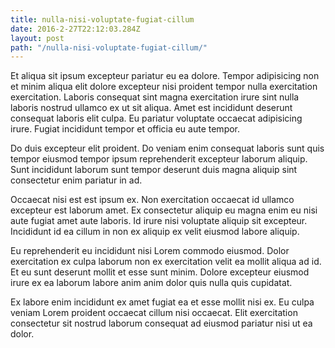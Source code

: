 ```yaml
---
title: nulla-nisi-voluptate-fugiat-cillum
date: 2016-2-27T22:12:03.284Z
layout: post
path: "/nulla-nisi-voluptate-fugiat-cillum/"
---
```


Et aliqua sit ipsum excepteur pariatur eu ea dolore. Tempor adipisicing non et minim aliqua elit dolore excepteur nisi proident tempor nulla exercitation exercitation. Laboris consequat sint magna exercitation irure sint nulla laboris nostrud ullamco ex ut sit aliqua. Amet est incididunt deserunt consequat laboris elit culpa. Eu pariatur voluptate occaecat adipisicing irure. Fugiat incididunt tempor et officia eu aute tempor.

Do duis excepteur elit proident. Do veniam enim consequat laboris sunt quis tempor eiusmod tempor ipsum reprehenderit excepteur laborum aliquip. Sunt incididunt laborum sunt tempor deserunt duis magna aliquip sint consectetur enim pariatur in ad.

Occaecat nisi est est ipsum ex. Non exercitation occaecat id ullamco excepteur est laborum amet. Ex consectetur aliquip eu magna enim eu nisi aute fugiat amet aute laboris. Id irure nisi voluptate aliquip sit excepteur. Incididunt id ea cillum in non ex aliquip ex velit eiusmod labore aliquip.

Eu reprehenderit eu incididunt nisi Lorem commodo eiusmod. Dolor exercitation ex culpa laborum non ex exercitation velit ea mollit aliqua ad id. Et eu sunt deserunt mollit et esse sunt minim. Dolore excepteur eiusmod irure ex ea laborum labore anim anim dolor quis nulla quis cupidatat.

Ex labore enim incididunt ex amet fugiat ea et esse mollit nisi ex. Eu culpa veniam Lorem proident occaecat cillum nisi occaecat. Elit exercitation consectetur sit nostrud laborum consequat ad eiusmod pariatur nisi ut ea dolor.